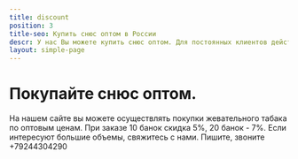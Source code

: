 ```yaml
---
title: discount
position: 3
title-seo: Купить снюс оптом в России
descr: У нас Вы можете купить снюс оптом. Для постоянных клиентов действуют скидки.
layout: simple-page
---
```


# Покупайте снюс оптом.
На нашем сайте вы можете осуществлять покупки жевательного табака по оптовым ценам. 
При заказе 10 банок скидка 5%, 20 банок - 7%.
Если интересуют большие объемы, свяжитесь с нами.
Пишите, звоните +79244304290

